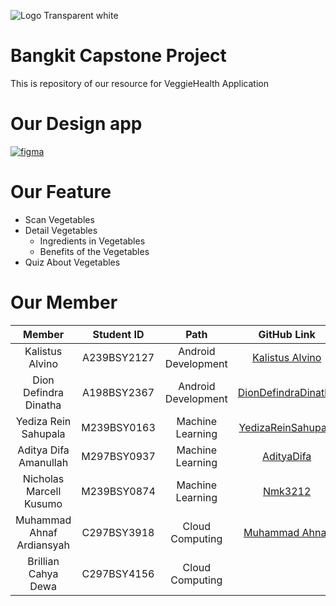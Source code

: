 ![Logo Transparent white](https://storage.googleapis.com/userveggie-data/logo-veggie2.png)
# Bangkit Capstone Project
This is repository of our resource for VeggieHealth Application
# Our Design app
[![figma](https://img.shields.io/badge/Figma-Our%20Design-success)](https://www.figma.com/file/hrumdQX8mAX0vLtnFkMo6G/Untitled?type=design&node-id=10-2&mode=design&t=HHBd3Zd1pof5dOQ6-0)
# Our Feature
- Scan Vegetables
- Detail Vegetables
  - Ingredients in Vegetables
  - Benefits of the Vegetables
- Quiz About Vegetables
# Our Member
|            Member           | Student ID  |        Path          |                        GitHub Link                          |                            Linkedin
| :-------------------------: | :----------:| :------------------: |  :---------------------------------------------------------:| :---------------------------------------------------------:|
|       Kalistus Alvino       | A239BSY2127 | Android Development  |  [Kalistus Alvino](https://github.com/KalistusAlvino)       | [Kalistus Alvino](https://www.linkedin.com/in/kalistus-alvino-1b365424a)
|    Dion Defindra Dinatha    | A198BSY2367 | Android Development  |  [DionDefindraDinatha](https://github.com/Dyra95)           |  [DionDefindraDinatha](https://www.linkedin.com/in/dion-dinatha-875033296/)
|   Yediza Rein Sahupala      | M239BSY0163 |  Machine Learning    |  [YedizaReinSahupala](https://github.com/YedizaReinSahupala)|
|    Aditya Difa Amanullah    | M297BSY0937 |  Machine Learning    |  [AdityaDifa](https://github.com/AdityaDifa)                | [Aditya Difa A](https://www.linkedin.com/in/aditya-difa-59901b193/)
|    Nicholas Marcell Kusumo  | M239BSY0874 |  Machine Learning    |  [Nmk3212](https://github.com/Nmk3212)                      | [Nicholas Marcell Kusumo](https://www.linkedin.com/in/nicholas-marcell-kusumo-9197b7296/)
|  Muhammad Ahnaf Ardiansyah  | C297BSY3918 |   Cloud Computing    |  [Muhammad Ahnaf](https://github.com/muhammadahnaf24)       | [Muhammad Ahnaf Ardiansyah](https://www.linkedin.com/in/muhammad-ahnaf-ardiansyah-378187281/)
|     Brillian Cahya Dewa     | C297BSY4156 |   Cloud Computing    |                                                             |
